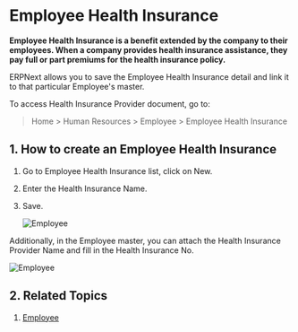 <!-- add-breadcrumbs -->
# Employee Health Insurance

**Employee Health Insurance is a benefit extended by the company to their employees. When a company provides health insurance assistance, they pay full or part premiums for the health insurance policy.**

ERPNext allows you to save the Employee Health Insurance detail and link it to that particular Employee's master. 

To access Health Insurance Provider document, go to:

> Home > Human Resources > Employee > Employee Health Insurance

## 1. How to create an Employee Health Insurance

1. Go to Employee Health Insurance list, click on New.
1. Enter the Health Insurance Name.
1. Save.

    <img class="screenshot" alt="Employee" src="{{docs_base_url}}/v12/assets/img/human-resources/health-insurance.png">

Additionally, in the Employee master, you can attach the Health Insurance Provider Name and fill in the Health Insurance No.

<img class="screenshot" alt="Employee" src="{{docs_base_url}}/v12/assets/img/human-resources/employee-health-insurance.png">

## 2. Related Topics

1. [Employee](/docs/user/manual/en/human-resources/employee)
